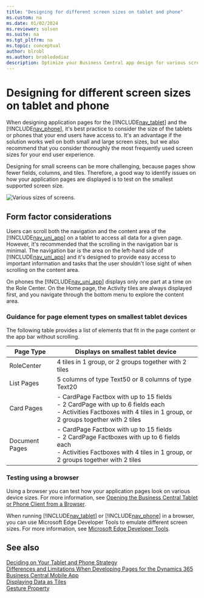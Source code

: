 ```yaml
---
title: "Designing for different screen sizes on tablet and phone"
ms.custom: na
ms.date: 01/02/2024
ms.reviewer: solsen
ms.suite: na
ms.tgt_pltfrm: na
ms.topic: conceptual
author: blrobl
ms.author: brobledodiaz
description: Optimize your Business Central app design for various screen sizes. Learn best practices for tablet and phone clients, and how to test using a browser.
---
```

# Designing for different screen sizes on tablet and phone
When designing application pages for the [!INCLUDE[nav_tablet](includes/nav_tablet_md.md)] and the [!INCLUDE[nav_phone](includes/nav_phone_md.md)], it's best practice to consider the size of the tablets or phones that your end users have access to. It's an advantage if the solution works well on both small and large screen sizes, but we also recommend that you consider thoroughly the most frequently used screen sizes for your end user experience. 

Designing for small screens can be more challenging, because pages show fewer fields, columns, and tiles. Therefore, a good way to identify issues on how your application pages are displayed is to test on the smallest supported screen size. 

<!--There are certain requirements for running the [!INCLUDE[nav_uni_app](includes/nav_uni_app_md.md)] on tablets and phones. For more information, see [System Requirements for Business Central](../deployment/system-requirement-business-central.md#DynNAVApp).-->

 ![Various sizes of screens.](media/screen_sizes.PNG)  

## Form factor considerations  
Users can scroll both the navigation and the content area of the [!INCLUDE[nav_uni_app](includes/nav_uni_app_md.md)] on a tablet to access all data for a given page. However, it's recommended that the scrolling in the navigation bar is minimal. The navigation bar is the area on the left-hand side of [!INCLUDE[nav_uni_app](includes/nav_uni_app_md.md)] and it's designed to provide easy access to important information and tasks that the user shouldn't lose sight of when scrolling on the content area. <!-- The static elements will display only as much data as they can reasonably fit on the screen. Developers should design to make sure that the important static elements are displayed first so that these will be shown even on the smallest, available devices.  -->

On phones the [!INCLUDE[nav_uni_app](includes/nav_uni_app_md.md)] displays only one part at a time on the Role Center. On the Home page, the Activity tiles are always displayed first, and you navigate through the bottom menu to explore the content area.  

### Guidance for page element types on smallest tablet devices  
The following table provides a list of elements that fit in the page content or the app bar without scrolling.  

|Page Type|Displays on smallest tablet device|  
|---------------|----------------------------------------|  
|RoleCenter|4 tiles in 1 group, or 2 groups together with 2 tiles|  
|List Pages|5 columns of type Text50 or 8 columns of type Text20|  
|Card Pages|-   CardPage Factbox with up to 15 fields<br />-   2 CardPage  with up to 6 fields each<br />-   Activities Factboxes with 4 tiles in 1 group, or 2 groups together with 2 tiles|  
|Document Pages|-   CardPage Factbox with up to 15 fields<br />-   2 CardPage Factboxes with up to 6 fields each<br />-   Activities Factboxes with 4 tiles in 1 group, or 2 groups together with 2 tiles|  

### Testing using a browser  
Using a browser you can test how your application pages look on various device sizes. For more information, see [Opening the Business Central Tablet or Phone Client from a Browser](devenv-opening-business-central-tablet-or-phone-client-from-browser.md). 
 
When running [!INCLUDE[nav_tablet](includes/nav_tablet_md.md)] or [!INCLUDE[nav_phone](includes/nav_phone_md.md)] in a browser, you can use Microsoft Edge Developer Tools to emulate different screen sizes. For more information, see [Microsoft Edge Developer Tools](/microsoft-edge/devtools-guide-chromium).
 <!--Also, for more information see [Troubleshooting: Client Returns Wrong CLIENTTYPE](devenv-troubleshooting-client-returns-wrong-clienttype.md).-->

## See also  
 [Deciding on Your Tablet and Phone Strategy](devenv-deciding-on-tablet-and-phone-strategy.md)   
 [Differences and Limitations When Developing Pages for the Dynamics 365 Business Central Mobile App](devenv-differences-and-limitations-developing-pages-business-central-mobile-app.md)    
 [Displaying Data as Tiles](devenv-lists-as-tiles.md)    
 [Gesture Property](properties/devenv-gesture-property.md)  